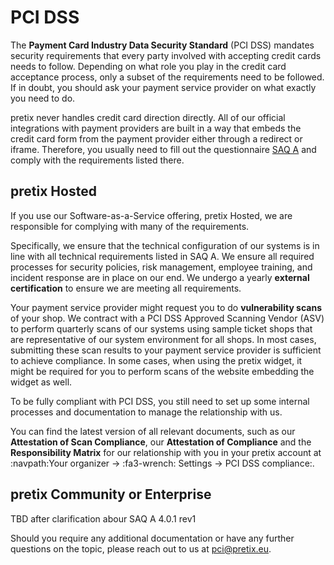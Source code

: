 # PCI DSS

The **Payment Card Industry Data Security Standard** (PCI DSS) mandates security requirements that every party involved with accepting credit cards needs to follow.
Depending on what role you play in the credit card acceptance process, only a subset of the requirements need to be followed.
If in doubt, you should ask your payment service provider on what exactly you need to do.

pretix never handles credit card direction directly.
All of our official integrations with payment providers are built in a way that embeds the credit card form from the payment provider either through a redirect or iframe.
Therefore, you usually need to fill out the questionnaire [SAQ A](https://docs-prv.pcisecuritystandards.org/SAQ%20(Assessment)/SAQ/PCI-DSS-v4_0_1-SAQ-A-r1.pdf) and comply with the requirements listed there.

## pretix Hosted

If you use our Software-as-a-Service offering, pretix Hosted, we are responsible for complying with many of the requirements.

Specifically, we ensure that the technical configuration of our systems is in line with all technical requirements listed in SAQ A.
We ensure all required processes for security policies, risk management, employee training, and incident response are in place on our end.
We undergo a yearly **external certification** to ensure we are meeting all requirements.

Your payment service provider might request you to do **vulnerability scans** of your shop.
We contract with a PCI DSS Approved Scanning Vendor (ASV) to perform quarterly scans of our systems using sample ticket shops that are representative of our system environment for all shops.
In most cases, submitting these scan results to your payment service provider is sufficient to achieve compliance.
In some cases, when using the pretix widget, it might be required for you to perform scans of the website embedding the widget as well.

To be fully compliant with PCI DSS, you still need to set up some internal processes and documentation to manage the relationship with us.

You can find the latest version of all relevant documents, such as our **Attestation of Scan Compliance**, our **Attestation of Compliance** and the **Responsibility Matrix** for our relationship with you in your pretix account at :navpath:Your organizer → :fa3-wrench: Settings → PCI DSS compliance:.

## pretix Community or Enterprise

TBD after clarification abour SAQ A 4.0.1 rev1


Should you require any additional documentation or have any further questions on the topic, please reach out to us at [pci@pretix.eu](mailto:support@pretix.eu).